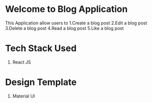 # Welcome to Blog Application

This Application allow users to 
1.Create a blog post
2.Edit a blog post
3.Delete a blog post
4.Read a blog post
5.Like a blog post

# Tech Stack Used 
1. React JS

# Design Template
1. Material UI
